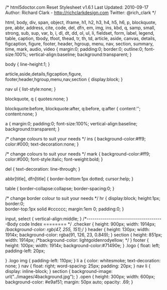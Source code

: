 /*
html5doctor.com Reset Stylesheet
v1.6.1
Last Updated: 2010-09-17
Author: Richard Clark - http://richclarkdesign.com
Twitter: @rich_clark
*/

html, body, div, span, object, iframe,
h1, h2, h3, h4, h5, h6, p, blockquote, pre,
abbr, address, cite, code,
del, dfn, em, img, ins, kbd, q, samp,
small, strong, sub, sup, var,
b, i,
dl, dt, dd, ol, ul, li,
fieldset, form, label, legend,
table, caption, tbody, tfoot, thead, tr, th, td,
article, aside, canvas, details, figcaption, figure,
footer, header, hgroup, menu, nav, section, summary,
time, mark, audio, video {
    margin:0;
    padding:0;
    border:0;
    outline:0;
    font-size:100%;
    vertical-align:baseline;
    background:transparent;
}

body {
    line-height:1;
}

article,aside,details,figcaption,figure,
footer,header,hgroup,menu,nav,section {
    display:block;
}

nav ul {
    list-style:none;
}

blockquote, q {
    quotes:none;
}

blockquote:before, blockquote:after,
q:before, q:after {
    content:'';
    content:none;
}

a {
    margin:0;
    padding:0;
    font-size:100%;
    vertical-align:baseline;
    background:transparent;
}

/* change colours to suit your needs */
ins {
    background-color:#ff9;
    color:#000;
    text-decoration:none;
}

/* change colours to suit your needs */
mark {
    background-color:#ff9;
    color:#000;
    font-style:italic;
    font-weight:bold;
}

del {
    text-decoration: line-through;
}

abbr[title], dfn[title] {
    border-bottom:1px dotted;
    cursor:help;
}

table {
    border-collapse:collapse;
    border-spacing:0;
}

/* change border colour to suit your needs */
hr {
    display:block;
    height:1px;
    border:0;  
    border-top:1px solid #cccccc;
    margin:1em 0;
    padding:0;
}

input, select {
    vertical-align:middle;
}
/*--------------------------------------Body code Index ======== */
.checker
{
    height: 900px;
    width: 1914px;
    /*background-color: rgb(47, 255, 151);*/
}
header
{
    height: 130px;
    width: 1914x;
    background-color: rgba(91, 126, 23, 0.849);
}
section
{
    height: 851px;
    width: 1914px;
    /*background-color: lightgoldenrodyellow; */
}
footer
{
    height: 100px;
    width: 1914x;
    background-color:#71490e; 
}
.logo
{
    float: left;
    padding-left: 20px;
    
}
.logo img
{
    padding-left: 110px;
}
li a
{
    color: whitesmoke;
    text-decoration: none;
}
nav
{
    float: right;
    word-spacing: 25px;
    padding: 20px;
}
nav li
{
    display: inline-block;
}
section
{
    background-image: url("../images/4background.jpg");
}
.open
{
    height: 300px;
    width: 600px;
    background-color: #e9af51;
    margin: 50px auto;
    opacity: .69;
}
